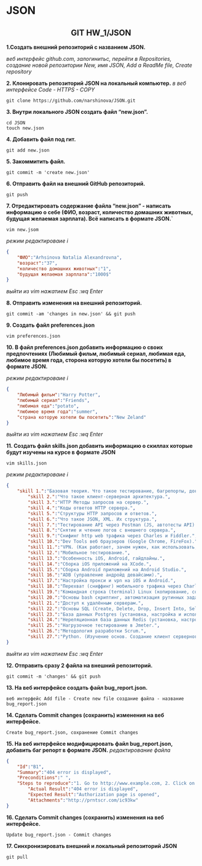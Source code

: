 # JSON
<h2 align="center">GIT HW_1/JSON</h2>

**1.Создать внешний репозиторий c названием JSON.**

<i>веб интерфейс github.com, залогинитьс, перейти в Repositories, создание новой репозитории New, имя JSON, Add a ReadMe file, Create repository</i>

**2. Клонировать репозиторий JSON на локальный компьютер.**
<i>в веб интерфейсе Code - HTTPS - COPY</i>
```
git clone https://github.com/narshinova/JSON.git
```
**3. Внутри локального JSON создать файл “new.json”.**
```
cd JSON
touch new.json
```
**4. Добавить файл под гит.**
```
git add new.json
```
**5. Закоммитить файл.**
```
git commit -m 'create new.json'
```

**6. Отправить файл на внешний GitHub репозиторий.**
```
git push
```
**7. Отредактировать содержание файла “new.json” - написать информацию о себе (ФИО, возраст, количество домашних животных, будущая желаемая зарплата). Всё написать в формате JSON.`**
```
vim new.jsom
```
<i>режим редактироваие i </i>
```json
{
	"ФИО":"Arhsinova Natalia Alexandrovna",
	"возраст":"37",
	"количество домашних животных":"1",
	"будущая желаемая зарплата":"1000$"
}
```
<i>выйти из vim нажатием Esc :wq Enter</i>

**8. Отправить изменения на внешний репозиторий.**
```
git commit -am 'changes in new.json' && git push
```
**9. Создать файл preferences.json**
```
vim preferences.json
```
**10. В файл preferences.json добавить информацию о своих предпочтениях (Любимый фильм, любимый сериал, любимая еда, любимое время года, сторона которую хотели бы посетить) в формате JSON.**

<i>режим редактироваие i</i>
```json
{
	"Любимый фильм":"Harry Potter",
	"любимый сериал":"Friends",
	"любимая еда":"potato", 
	"любимое время года":"summer",
	"страна которую хотели бы посетить":"New Zeland"
}
```
<i>выйти из vim нажатием Esc :wq Enter</i>

**11. Создать файл skills.json добавить информацию о скиллах которые будут изучены на курсе в формате JSON**
```
vim skills.json
```
<i>режим редактироваие i</i>
```json
{
	"skill 1.":"Базовая теория. Что такое тестирование, багрепорты, документация, виды, методы, направления тестирования и т.п. SDLC, STLC.",
        "skill 2.":"Что такое клиент-серверная архитектура.",
        "skill 3.":"HTTP Методы запросов на сервер.",
        "skill 4.":"Коды ответов HTTP сервера.",
        "skill 5.":"Структуры HTTP запросов и ответов.",
        "skill 6.":"Что такое JSON, XML. Их структура.",
        "skill 7.":"Тестирование API через Postman (JS, автотесты API).",
        "skill 8.":"Снятие и чтение логов c внешнего сервера.",
        "skill 9.":"Снифинг http web трафика через Charles и Fiddler.",
        "skill 10.":"Dev Tools веб браузеров (Google Chrome, FireFox).",
        "skill 11.":"VPN. (Как работает, зачем нужен, как использовать, варианты инструментов)",
        "skill 12.":"Мобильное тестирование.",
        "skill 13.":"Особенность iOS, Android, гайдлайны.",
        "skill 14.":"Сборка iOS приложений на XCode.",
        "skill 15.":"Сборка Android приложений на Android Studio.",
        "skill 16.":"ADB (управление андройд девайсами).",
        "skill 17.":"Настройка прокси и vpn на iOS и Android.",
        "skill 18.":"Перехват (сниффинг) мобильного трафика через Charles и Fiddler на iOS и Android.",
        "skill 19.":"Командная строка (terminal) Linux (копирование, создание, просмотр, перемещение файлов на серверах без графического интерфейса)",
        "skill 20.":"Основы bash скриптинг, автоматизация рутинных задач на сервере.",
        "skill 21.":"Доступ к удалённым серверам.",
        "skill 22.":"Основы SQL (Create, Delete, Drop, Insert Into, Select, From, Where, Join).",
        "skill 23.":"База данных Postgres (установка, настройка и использование).",
        "skill 24.":"Нереляционная база данных Redis (установка, настройка и использование).",
        "skill 25.":"Нагрузочное тестирование в Jmeter.",
        "skill 26.":"Методология разработки Scrum.",
        "skill 27.":"Python. (Изучение основ. Создание клиент серверного приложения)"
}
```
<i>выйти из vim нажатием Esc :wq Enter</i>

**12. Отправить сразу 2 файла на внешний репозиторий.**
```
git commit -m 'changes' && git push
```
**13. На веб интерфейсе создать файл bug_report.json.**
```
веб интерфейс Add file - Create new file создание файла - название bug_report.json
```
**14. Сделать Commit changes (сохранить) изменения на веб интерфейсе.**
```
Create bug_report.json, сохранение Commit changes
```
**15. На веб интерфейсе модифицировать файл bug_report.json, добавить баг репорт в формате JSON.**
<i>редактирование файла</i>
```json
{
	"Id":"B1",
	"Summary":"404 error is displayed",
	"Preconditions":" ",
	"Steps to reproduce":"1. Go to http://www.example.com, 2. Click on Login button",
        "Actual Result":"404 error is displayed",
        "Expected Result":"Authorization page is opened",
        "Attachments":"http://prntscr.com/ic93kw"
}
```
**16. Сделать Commit changes (сохранить) изменения на веб интерфейсе.**
```
Update bug_report.json - Commit changes
```
**17. Синхронизировать внешний и локальный репозиторий JSON**
```
git pull
```
